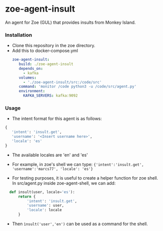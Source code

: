 # zoe-agent-insult
An agent for Zoe (GUL) that provides insults from Monkey Island.

### Installation
 - Clone this repository in the zoe directory.
 - Add this to docker-compose.yml
   ```yml
   zoe-agent-insult:
      build: ./zoe-agent-insult
      depends_on:
        - kafka
      volumes:
        - './zoe-agent-insult/src:/code/src'
      command: 'monitor /code python3 -u /code/src/agent.py'
      environment:
        KAFKA_SERVERS: kafka:9092
   ```
### Usage
 - The intent format for this agent is as follows:
 ```python
 {
    'intent': 'insult.get',
    'username': '<Insert username here>',
    'locale': 'es' 
 }
 ```
 - The available locales are 'en' and 'es'
 - For example, in zoe's shell we can type: 
 ```{'intent':'insult.get', 'username':'marcs77', 'locale': 'es'}```
 
 - For testing purposes, it is useful to create a helper function for
zoe shell. In src/agent.py inside zoe-agent-shell, we can add:
  ```python
    def insult(user, locale='es'):
        return {
            'intent': 'insult.get',
            'username': user,
            'locale': locale
        }
  ```
  - Then ```ìnsult('user','en')``` can be used as a command for the shell.
